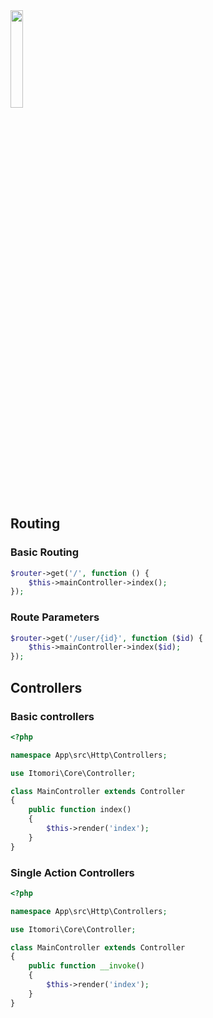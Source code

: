 <img align="center" src="https://i.imgur.com/lJlVzCQ.png" width="20%">

## Routing

### Basic Routing
```php
$router->get('/', function () {
    $this->mainController->index();
});
```
### Route Parameters
```php
$router->get('/user/{id}', function ($id) {
    $this->mainController->index($id);
});
```

## Controllers
### Basic controllers
```php
<?php

namespace App\src\Http\Controllers;

use Itomori\Core\Controller;

class MainController extends Controller
{
    public function index()
    {
        $this->render('index');
    }
}
```

### Single Action Controllers

```php
<?php

namespace App\src\Http\Controllers;

use Itomori\Core\Controller;

class MainController extends Controller
{
    public function __invoke()
    {
        $this->render('index');
    }
}
```